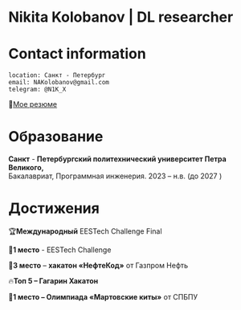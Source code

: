 # Nikita Kolobanov | DL researcher
# Contact information
```
location: Санкт - Петербург
email: NAKolobanov@gmail.com
telegram: @N1K_X
```
📝[Мое резюме](https://drive.google.com/file/d/1pyCMdWcHW906zk1lNrXC00lU8HbQptQ2/view?usp=drivesdk)
# Образование

**Санкт** - **Петербургский политехнический университет Петра Великого,**\
Бакалавриат, Программная инженерия. 2023 – н.в. (до 2027 )

# Достижения

🏆**Международный** EESTech Challenge Final

🥇**1 место** - EESTech Challenge

🥉**3 место** – **хакатон «НефтеКод»** от Газпром Нефть

🔥**Топ 5 – Гагарин Хакатон** 

🥇**1 место – Олимпиада «Мартовские киты»** от СПБПУ

